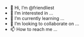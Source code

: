 - 👋 Hi, I’m @friendliest
- 👀 I’m interested in ...
- 🌱 I’m currently learning ...
- 💞️ I’m looking to collaborate on ...
- 📫 How to reach me ...

<!---
friendliest/friendliest is a ✨ special ✨ repository because its `README.md` (this file) appears on your GitHub profile.
You can click the Preview link to take a look at your changes.
--->
